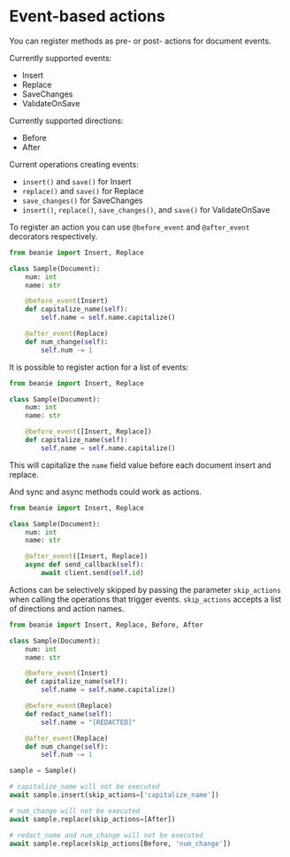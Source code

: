 # Event-based actions

You can register methods as pre- or post- actions for document events.

Currently supported events:
- Insert
- Replace
- SaveChanges
- ValidateOnSave

Currently supported directions:
- Before
- After

Current operations creating events:
- `insert()` and `save()` for Insert
- `replace()` and `save()` for Replace
- `save_changes()` for SaveChanges
- `insert()`, `replace()`, `save_changes()`, and `save()` for ValidateOnSave

To register an action you can use `@before_event` and `@after_event` decorators respectively.

```python
from beanie import Insert, Replace

class Sample(Document):
    num: int
    name: str

    @before_event(Insert)
    def capitalize_name(self):
        self.name = self.name.capitalize()

    @after_event(Replace)
    def num_change(self):
        self.num -= 1
```

It is possible to register action for a list of events:

```python
from beanie import Insert, Replace

class Sample(Document):
    num: int
    name: str

    @before_event([Insert, Replace])
    def capitalize_name(self):
        self.name = self.name.capitalize()
```

This will capitalize the `name` field value before each document insert and replace.

And sync and async methods could work as actions.

```python
from beanie import Insert, Replace

class Sample(Document):
    num: int
    name: str

    @after_event([Insert, Replace])
    async def send_callback(self):
        await client.send(self.id)
```

Actions can be selectively skipped by passing the parameter `skip_actions` when calling
the operations that trigger events. `skip_actions` accepts a list of directions and action names.

```python
from beanie import Insert, Replace, Before, After

class Sample(Document):
    num: int
    name: str

    @before_event(Insert)
    def capitalize_name(self):
        self.name = self.name.capitalize()

    @before_event(Replace)
    def redact_name(self):
        self.name = "[REDACTED]"

    @after_event(Replace)
    def num_change(self):
        self.num -= 1

sample = Sample()

# capitalize_name will not be executed
await sample.insert(skip_actions=['capitalize_name'])

# num_change will not be executed
await sample.replace(skip_actions=[After])

# redact_name and num_change will not be executed
await sample.replace(skip_actions[Before, 'num_change'])
```
